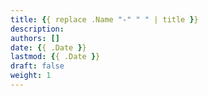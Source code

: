 ```yaml
---
title: {{ replace .Name "-" " " | title }}
description:
authors: []
date: {{ .Date }}
lastmod: {{ .Date }}
draft: false
weight: 1
---
```

